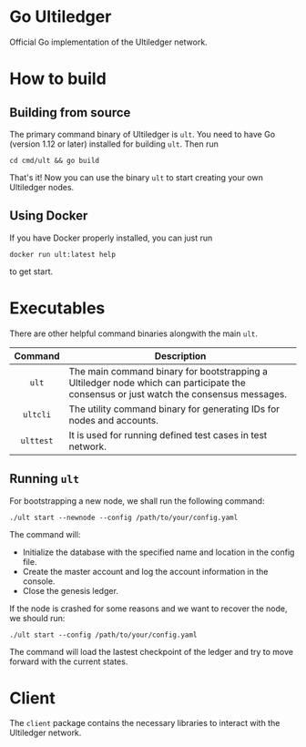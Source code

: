 # Go Ultiledger
Official Go implementation of the Ultiledger network.

# How to build

## Building from source
The primary command binary of Ultiledger is `ult`. You need to have Go (version 1.12 or later) installed for building `ult`. Then run

```shell
cd cmd/ult && go build
```

That's it! Now you can use the binary `ult` to start creating your own Ultiledger nodes.

## Using Docker
If you have Docker properly installed, you can just run

```shell
docker run ult:latest help
```

to get start.

# Executables

There are other helpful command binaries alongwith the main `ult`.

|    Command    | Description |
| :-----------: | ----------- |
|    `ult`    | The main command binary for bootstrapping a Ultiledger node which can participate the consensus or just watch the consensus messages. |
|   `ultcli`  | The utility command binary for generating IDs for nodes and accounts. |
|   `ulttest` | It is used for running defined test cases in test network. |

## Running `ult`

For bootstrapping a new node, we shall run the following command:

```shell
./ult start --newnode --config /path/to/your/config.yaml
```

The command will:
  * Initialize the database with the specified name and location in the config file.
  * Create the master account and log the account information in the console.
  * Close the genesis ledger.

If the node is crashed for some reasons and we want to recover the node, we should run:

```shell
./ult start --config /path/to/your/config.yaml
```

The command will load the lastest checkpoint of the ledger and try to move forward with the current states.

# Client

The `client` package contains the necessary libraries to interact with the Ultiledger network. 
